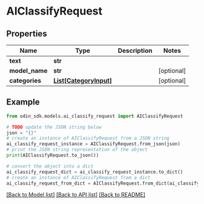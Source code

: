 # AIClassifyRequest


## Properties

Name | Type | Description | Notes
------------ | ------------- | ------------- | -------------
**text** | **str** |  | 
**model_name** | **str** |  | [optional] 
**categories** | [**List[CategoryInput]**](CategoryInput.md) |  | [optional] 

## Example

```python
from odin_sdk.models.ai_classify_request import AIClassifyRequest

# TODO update the JSON string below
json = "{}"
# create an instance of AIClassifyRequest from a JSON string
ai_classify_request_instance = AIClassifyRequest.from_json(json)
# print the JSON string representation of the object
print(AIClassifyRequest.to_json())

# convert the object into a dict
ai_classify_request_dict = ai_classify_request_instance.to_dict()
# create an instance of AIClassifyRequest from a dict
ai_classify_request_from_dict = AIClassifyRequest.from_dict(ai_classify_request_dict)
```
[[Back to Model list]](../README.md#documentation-for-models) [[Back to API list]](../README.md#documentation-for-api-endpoints) [[Back to README]](../README.md)


